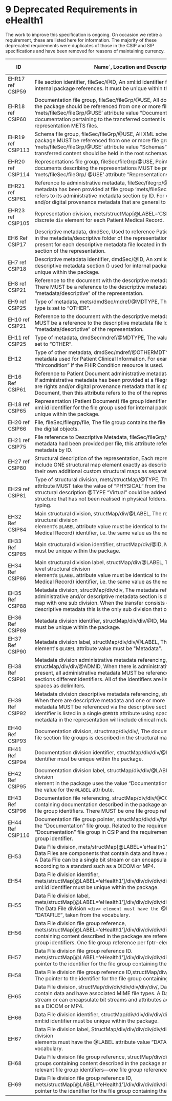 # 9 Deprecated Requirements in eHealth1
The work to improve this specification is ongoing. On occasion we retire a requirement, these are listed here for information. The majority of these deprecated requirements were duplicates of those in the CSIP and SIP specifications and have been removed for reasons of maintaining currency.

|**ID**        |**Name**`, Location and Description|**Cardinality & Level**|
|----------|----------------------------------------------|------------------|
|EHR17 ref CSIP59|File section identifier, fileSec/@ID, An xml:id identifier for the file section used for internal package references. It must be unique within the package.| 1..1, MUST|`
|EHR18 ref CSIP60|Documentation file group, fileSec/fileGrp/@USE, All documentation pertaining to the package should be referenced from one or more file groups with the ‘mets/fileSec/fileGrp/@USE’ attribute value ”Documentation”. Note that any documentation pertaining to the transferred content is referenced within the representation METS files.|1..n, MUST|
|EHR19 ref CSIP113|Schema file group, fileSec/fileGrp/@USE, All XML schemas used in the information package MUST be referenced from one or more file group elements with ‘mets/fileSec/fileGrp/@USE’ attribute value ”Schemas”. Schemas common to the transferred content should be held in the root schemas folder.|1..n, MUST|
|EHR20 ref CSIP114|Representations file group, fileSec/fileGrp/@USE, Pointers to each of the METS documents describing the representations MUST be present in file groups with the ‘mets/fileSec/fileGrp/ @USE’ attribute ”Representations”.|1..n, MUST|
|EHR21 ref CSIP61|Reference to administrative metadata, fileSec/filegrp/@ADMID, If administrative metadata has been provided at file group ‘mets/fileSec/fileGrp/’ level, this attribute refers to its administrative metadata section by ID. For example, there are rights and/or digital provenance metadata that are general to the package.|0..1, MAY|
|EHR23 ref CSIP105|Representation division, mets/structMap[@LABEL=’CSIP’]/div/div, There must be a discrete `div` element for each Patient Medical Record.|1..n, MUST|
|EH6 Ref CSIP17|Descriptive metadata, dmdSec, Used to reference Patient Clinical Information held in the metadata/descriptive folder of the representation. There is one dmdSec present for each descriptive metadata file located in the “metadata/descriptive” section of the representation.|1..n, MUST|
|EH7 ref CSIP18|Descriptive metadata identifier, dmdSec/@ID, An xml:id identifier for the descriptive metadata section (<dmdSec>) used for internal package references. It must be unique within the package.|1..1, MUST|
|EH8 ref CSIP21|Reference to the document with the descriptive metadata, mets/dmdSec/mdRef, There MUST be a reference to the descriptive metadata file located in the folder “metadata/descriptive” of the representation.|1..1, MUST|
|EH9 ref CSIP25|Type of metadata, mets/dmdSec/mdref/@MDTYPE, The value for the metadata type is set to “OTHER”.|1..1, MUST|
|EH10 ref CSIP21|Reference to the document with the descriptive metadata, dmdSec/mdRef, There MUST be a reference to the descriptive metadata file located in the folder “metadata/descriptive” of the representation.|1..1, MUST|
|EH11 ref CSIP25|Type of metadata, dmdSec/mdref/@MDTYPE, The value for the metadata type is set to “OTHER”.|1..1, MUST|
|EH12|Type of other metadata, dmdSec/mdref/@OTHERMDTYPE, Specifies the type of metadata used for Patient Clinical  Information. For example, the value will be “fhircondition” if the FHIR Condition resource is used.|1..1, MUST|
|EH16 Ref CSIP61|Reference to Patient Document administrative metadata, fileSec/filegrp/@ADMID, If administrative metadata has been provided at a filegroup level. For example there are rights and/or digital provenance metadata that is specific to the Patient Document, then this attribute refers to the <amdSec> of the representation METS.xml by ID.|1..1, MAY|
|EH18 ref CSIP65|Representation (Patient Document) file group identifier, fileSec/fileGrp/@ID, An xml:id identifier for the file group used for internal package references. It must be unique within the package.|1..1, MUST|
|EH20 ref CSIP66|File, fileSec/filegrp/file, The file group <fileGrp> contains the file elements which describe the digital objects.|1..1, MUST|
|EH21 ref CSIP75|File reference to Descriptive Metadata, fileSec/fileGrp/file/@DMDID, If descriptive metadata had been provided per file, this attribute refers to the file’s descriptive metadata by ID.|0..1, MAY|
|EH27 ref CSIP80|Structural description of the representation, Each representation METS file must include ONE structural map <structMap> element exactly as described here. Institutions can add their own additional custom structural maps as separate <structMap> sections.|1..n, MUST|
|EH29 ref CSIP81|Type of structural division, mets/structMap/@TYPE, The ‘mets/structMap/@TYPE’ attribute MUST take the value of  ”PHYSICAL” from the vocabulary. An additional structural description @TYPE “Virtual” could be added to describe a virtual Case structure that has not been realised in physical folders. See also: Structural map typing.|1..1, MUST|
|EH32 Ref CSIP84|Main structural division, structMap/div/@LABEL, The representation’s top-level structural division <div> element’s `@LABEL` attribute value must be identical to the representation (Patient Medical Record) identifier, i.e. the same value as the `mets/@OBJID` attribute.|1..1, MUST|
|EH33 Ref CSIP85|Main structural division identifier, structMap/div/@ID, Mandatory, ‘xml:id’ identifier must be unique within the package.|1..1, MUST|
|EH34 Ref CSIP86|Main structural division label, structMap/div/@LABEL, The representation’s top-level structural division <div> element’s `@LABEL` attribute value must be identical to the representation (Patient Medical Record) identifier, i.e. the same value as the `mets/@OBJID` attribute.|1..1,MUST|
|EH35 Ref CSIP88|Metadata division, structMap/div/div, The metadata referenced in the administrative and/or descriptive metadata section is described in the structural map with one sub division. When the transfer consists of only administrative and/or descriptive metadata this is the only sub division that occurs.|1..1, MUST|
|EH36 Ref CSIP89|Metadata division identifier, structMap/div/div/@ID, Mandatory xml:id identifier must be unique within the package.|1..1, MUST|
|EH37 Ref CSIP90|Metadata division label, structMap/div/div/@LABEL, The metadata division <div> element's `@LABEL` attribute value must be "Metadata".|1..1, MUST|
|EH38 Ref CSIP91|Metadata division administrative metadata referencing, structMap/div/div/@ADMID, When there is administrative metadata, and the <amdSec> is present, all administrative metadata MUST be referenced via the administrative sections different identifiers. All of the <amdSec> identifiers are listed in a single `@ADMID` using spaces as delimiters.|0..1, SHOULD|
|EH39 Ref CSIP92|Metadata division descriptive metadata referencing, structMap/div/div/@DMDID, When there are descriptive metadata and one or more <dmdSec> is present, all descriptive metadata MUST be referenced via the descriptive section identifiers. Every <dmdSec> identifier is listed in a single `@DMDID` attribute using spaces as delimiters. Descriptive metadata in the representation will include clinical metadata as described in 7.3.3.|0..1, SHOULD|
|EH40 Ref CSIP93|Documentation division, structmap/div/div/, The documentation referenced in the file section file groups is described in the structural map with one sub-division.|0..1, SHOULD|
|EH41 Ref CSIP94|Documentation division identifier, structMap/div/div/@ID, Mandatory, xml:id identifier must be unique within the package.|1..1, MUST|
|EH42 Ref CSIP95|Documentation division label, structMap/div/div/@LABEL. The documentation division <div> element in the package uses the value “Documentation” from the vocabulary as the value for the `@LABEL` attribute.|1..1, MUST|
|EH43 Ref CSIP96|Documentation file referencing, structMap/div/div/@CONTENTID, All file groups containing documentation described in the package are referenced via the relevant file group identifiers. There MUST be one file group reference per <fptr> element.|1..1, MUST|
|EH44 Ref CSIP116|Documentation file group pointer, structMap/div/div/fptr/@ID, A reference, by ID, to the “Documentation” file group. Related to the requirements which describe the “Documentation” file group in CSIP and the requirement which describes the file group identifier.|1..1, MUST|
|EH53|Data File division, mets/structMap[@LABEL=’eHealth1’]/div/div/div/div/div/div/, Data Files are components that contain data and have associated MIME file types. A Data File can be a single bit stream or can encapsulate bit streams and attributes according to a standard such as a DICOM or MP4.|1..n, MUST|
|EH54|Data File division identifier, mets/structMap[@LABEL=’eHealth1’]/div/div/div/div/div/div/@ID, Mandatory, xml:id identifier must be unique within the package.|1..1, MUST|
|EH55|Data File division label, mets/structMap[@LABEL=’eHealth1’]/div/div/div/div/div/div/[@LABEL=’DATAFILE’], The Data File division `<div> element must have the `@LABEL` attribute value “DATAFILE”, taken from the vocabulary.|1..1, MUST|
|EH56|Data File division file group  reference, mets/structMap[@LABEL=’eHealth1’]/div/div/div/div/div/div/fptr, All file groups containing content described in the package are referenced via the relevant file group identifiers. One file group reference per fptr-element.|1..1, MUST|
|EH57|Data File division file group reference ID. mets/structMap[@LABEL=’eHealth1’]/div/div/div/div/div/div/fptr/@FILEID, The pointer to the identifier for the file group containing the data files.|1..1, MUST|
|EH58|Data File division file group reference ID,structMap/div/div/div/div/div/fptr/@FILEID, The pointer to the identifier for the file group containing the data files.|1..1, MUST|
|EH65|Data File division, structMap/div/div/div/div/div/div/, Data Files are components that contain data and have associated MIME file types.  A Data File can be a single bit stream or can encapsulate bit streams and attributes according to a standard such as a DICOM or MP4.|1..n, MAY|
|EH66|Data File division identifier, structMap/div/div/div/div/div/div/@ID, Mandatory, xml:id identifier must be unique within the package.|1..1, MUST|
|EH67|Data File division label, StructMap/div/div/div/div/div/div/@LABEL, The Data File division <div> elements must have the @LABEL attribute value ”DATAFILE”, taken from the vocabulary.|1..1, MUST|
|EH68|Data File division file group reference, structMap/div/div/div/div/div/div/fptr/, All file groups containing content described in the package are referenced via the relevant file group identifiers—one file group reference per fptr-element.|1..1, MUST|
|EH69|Data File division file group reference ID, mets/structMap[@LABEL=’eHealth1’]/div/div/div/div/div/div/div/fptr/@FILEID, The pointer to the identifier for the file group containing the data files. |1..1, MUST|
